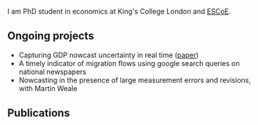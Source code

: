I am PhD student in economics at King's College London and [ESCoE](https://www.escoe.ac.uk/).

## Ongoing projects

- Capturing GDP nowcast uncertainty in real time ([paper](https://arxiv.org/abs/2012.02601))
- A timely indicator of migration flows using google search queries on national newspapers
- Nowcasting in the presence of large measurement errors and revisions, with Martin Weale

## Publications

<!---**Bold** and _Italic_ and `Code` text--->

<!---[Link](url) and ![Image](src)--->
